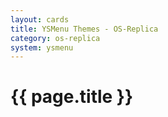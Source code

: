 ```yaml
---
layout: cards
title: YSMenu Themes - OS-Replica
category: os-replica
system: ysmenu
---
```


# {{ page.title }}